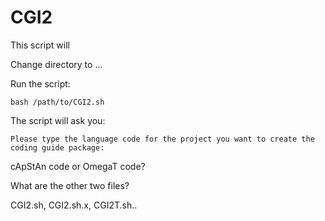 # CGI2

This script will 

Change directory to ... 

Run the script: 

`bash /path/to/CGI2.sh`

The script will ask you: 

`Please type the language code for the project you want to create the coding guide package:`


cApStAn code or OmegaT code?


What are the other two files? 

CGI2.sh, CGI2.sh.x, CGI2T.sh..
